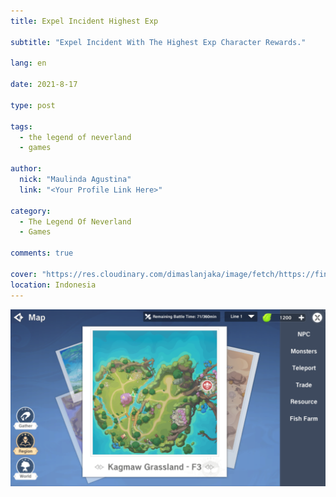 ```yaml
---
title: Expel Incident Highest Exp

subtitle: "Expel Incident With The Highest Exp Character Rewards."

lang: en

date: 2021-8-17

type: post

tags:
  - the legend of neverland
  - games

author:
  nick: "Maulinda Agustina"
  link: "<Your Profile Link Here>"

category:
  - The Legend Of Neverland
  - Games

comments: true

cover: "https://res.cloudinary.com/dimaslanjaka/image/fetch/https://findurthing.com/wp-content/uploads/2021/01/SCENIC-QUIZ.jpg"
location: Indonesia
---
```


[![603TF.png](../TLON/Expel%20Quest%20Exp%20Char/Kagmaw%20Grassland%20F3.png)](../TLON/Expel%20Quest%20Exp%20Char/Kagmaw%20Grassland%20F3.png)
